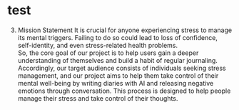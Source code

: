 # test
3. Mission Statement 
It is crucial for anyone experiencing stress to manage its mental triggers. Failing to do so 
could lead to loss of confidence, self-identity, and even stress-related health problems.  
So, the core goal of our project is to help users gain a deeper understanding of themselves 
and build a habit of regular journaling. Accordingly, our target audience consists of 
individuals seeking stress management, and our project aims to help them take control of 
their mental well-being by writing diaries with AI and releasing negative emotions through 
conversation. This process is designed to help people manage their stress and take control 
of their thoughts.
